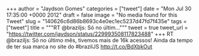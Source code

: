 
+++
author = "Jaydson Gomes"
categories = ["tweet"]
date = "Mon Jul 30 17:35:00 +0000 2012"
draft = false
image = "No media found for this Tweet"
slug = "140626c6d86b8693c4e0ec1ec5237d47fd7f435e"
tags = ["tweet"]
title = """RT @braziljs: Só no últim..."""
tweet = true
tweet_url = "https://twitter.com/jaydson/status/229993508117823488"
+++
RT @braziljs: Só no último mês, tivemos mais de 16k acessos! Ainda da tempo de ter sua marca no site do #brazilJS http://t.co/BdXbkOut
